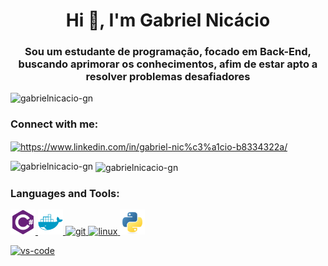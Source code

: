 <h1 align="center">Hi 👋, I'm Gabriel Nicácio</h1>
<h3 align="center">Sou um estudante de programação, focado em Back-End, buscando aprimorar os conhecimentos, afim de estar apto a resolver problemas desafiadores</h3>

<p align="left"> <img src="https://komarev.com/ghpvc/?username=gabrielnicacio-gn&label=Profile%20views&color=0e75b6&style=flat" alt="gabrielnicacio-gn" /> </p>

<h3 align="left">Connect with me:</h3>
<p align="left">
<a href="https://linkedin.com/in/https://www.linkedin.com/in/gabriel-nic%c3%a1cio-b8334322a/" target="blank"><img align="center" src="https://raw.githubusercontent.com/rahuldkjain/github-profile-readme-generator/master/src/images/icons/Social/linked-in-alt.svg" alt="https://www.linkedin.com/in/gabriel-nic%c3%a1cio-b8334322a/" height="30" width="40" /></a>
</p>

<p><img align="left" src="https://github-readme-stats.vercel.app/api/top-langs?username=gabrielnicacio-gn&show_icons=true&locale=en&layout=compact" alt="gabrielnicacio-gn" /></p>

<p>&nbsp;<img align="center" src="https://github-readme-stats.vercel.app/api?username=gabrielnicacio-gn&show_icons=true&locale=en" alt="gabrielnicacio-gn" /></p>

<h3 align="left">Languages and Tools:</h3>
<p align="left"> <a href="https://raw.githubusercontent.com/devicons/devicon/master/icons/csharp/csharp-plain.svg" target="_blank" rel="noreferrer"> <img src="https://raw.githubusercontent.com/devicons/devicon/master/icons/csharp/csharp-plain.svg" alt="csharp" width="40" height="40"/> </a> 
<a href="https://raw.githubusercontent.com/devicons/devicon/master/icons/docker/docker-plain.svg" target="_blank" rel="noreferrer"> <img src="https://raw.githubusercontent.com/devicons/devicon/master/icons/docker/docker-plain.svg" alt="docker" width="40" height="40"/> </a> 
<a href="https://camo.githubusercontent.com/38827655e1ae0e1518d635ad89e8aa46b7f977c795952245c36a2d58064f1803/68747470733a2f2f63646e2e6a7364656c6976722e6e65742f67682f64657669636f6e732f64657669636f6e2f69636f6e732f6769742f6769742d6f726967696e616c2e737667" target="_blank" rel="noreferrer"> <img src="https://camo.githubusercontent.com/38827655e1ae0e1518d635ad89e8aa46b7f977c795952245c36a2d58064f1803/68747470733a2f2f63646e2e6a7364656c6976722e6e65742f67682f64657669636f6e732f64657669636f6e2f69636f6e732f6769742f6769742d6f726967696e616c2e737667" alt="git" width="40" height="40"/> </a> 
<a href="https://camo.githubusercontent.com/677170636bb772dff89c38c5f5dc9cc275a61a3c930fc449ee3e96df9cd0e4fa/68747470733a2f2f63646e2e6a7364656c6976722e6e65742f67682f64657669636f6e732f64657669636f6e406c61746573742f69636f6e732f6c696e75782f6c696e75782d6f726967696e616c2e737667" target="_blank" rel="noreferrer"> <img src="https://camo.githubusercontent.com/677170636bb772dff89c38c5f5dc9cc275a61a3c930fc449ee3e96df9cd0e4fa/68747470733a2f2f63646e2e6a7364656c6976722e6e65742f67682f64657669636f6e732f64657669636f6e406c61746573742f69636f6e732f6c696e75782f6c696e75782d6f726967696e616c2e737667" alt="linux" width="40" height="40"/> </a> 
<a href="https://raw.githubusercontent.com/devicons/devicon/master/icons/python/python-original.svg" target="_blank" rel="noreferrer"> <img src="https://raw.githubusercontent.com/devicons/devicon/master/icons/python/python-original.svg" alt="python" width="40" height="40"/> </a> </p>
<a href="https://camo.githubusercontent.com/885f29f84e8dfee382a8ec1fbc1afef89e1b732f2a493928dbacab9e24d2f75d/68747470733a2f2f63646e2e6a7364656c6976722e6e65742f67682f64657669636f6e732f64657669636f6e406c61746573742f69636f6e732f7673636f64652f7673636f64652d6f726967696e616c2e737667" target="_blank" rel="noreferrer"> <img src="https://camo.githubusercontent.com/885f29f84e8dfee382a8ec1fbc1afef89e1b732f2a493928dbacab9e24d2f75d/68747470733a2f2f63646e2e6a7364656c6976722e6e65742f67682f64657669636f6e732f64657669636f6e406c61746573742f69636f6e732f7673636f64652f7673636f64652d6f726967696e616c2e737667" alt="vs-code" width="40" height="40"/> </a> 
</p>
